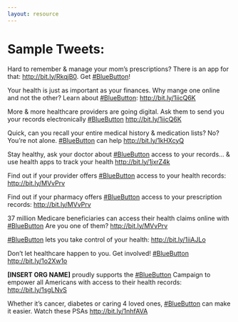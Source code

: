 ```yaml
---
layout: resource
---
```


# Sample Tweets:

Hard to remember & manage your mom’s prescriptions? There is an app for that: http://bit.ly/RkqjB0. Get [#BlueButton](https://twitter.com/search?q=%23BlueButton)!

Your health is just as important as your finances. Why mange one online and not the other? Learn about [#BlueButton](https://twitter.com/search?q=%23BlueButton): http://bit.ly/1iicQ6K

More & more healthcare providers are going digital. Ask them to send you your records electronically [#BlueButton](https://twitter.com/search?q=%23BlueButton) http://bit.ly/1iicQ6K

Quick, can you recall your entire medical history & medication lists? No? You’re not alone. [#BlueButton](https://twitter.com/search?q=%23BlueButton) can help http://bit.ly/1kHXcyQ

Stay healthy, ask your doctor about [#BlueButton](https://twitter.com/search?q=%23BlueButton) access to your records… & use health apps to track your health http://bit.ly/1jxrZ4k

Find out if your provider offers [#BlueButton](https://twitter.com/search?q=%23BlueButton) access to your health records:  http://bit.ly/MVvPrv

Find out if your pharmacy offers [#BlueButton](https://twitter.com/search?q=%23BlueButton) access to your prescription records:  http://bit.ly/MVvPrv

37 million Medicare beneficiaries can access their health claims online with [#BlueButton](https://twitter.com/search?q=%23BlueButton)  Are you one of them?  http://bit.ly/MVvPrv

[#BlueButton](https://twitter.com/search?q=%23BlueButton) lets you take control of your health: http://bit.ly/1iiAJLo

Don’t let healthcare happen to you. Get involved! [#BlueButton](https://twitter.com/search?q=%23BlueButton) http://bit.ly/1o2Xw1o

**[INSERT ORG NAME]** proudly supports the [#BlueButton](https://twitter.com/search?q=%23BlueButton) Campaign to empower all Americans with access to their health records:  http://bit.ly/1sgLNvS

Whether it’s cancer, diabetes or caring 4 loved ones, [#BlueButton](https://twitter.com/search?q=%23BlueButton) can make it easier. Watch these PSAs http://bit.ly/1nhfAVA
